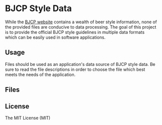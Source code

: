 BJCP Style Data
===============
While the [BJCP website](http://www.bjcp.org/stylecenter.php) contains a wealth
of beer style information, none of the provided files are conducive to
data processing. The goal of this project is to provide the official BJCP style
guidelines in multiple data formats which can be easily used in software
applications.

Usage
-----
Files should be used as an application's data source of BJCP style data. Be 
sure to read the file descriptions in order to choose the file which best meets
the needs of the application.

Files
-----

License
-------
The MIT License (MIT)